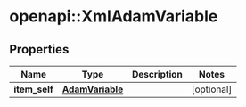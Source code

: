 # openapi::XmlAdamVariable


## Properties
Name | Type | Description | Notes
------------ | ------------- | ------------- | -------------
**item_self** | [**AdamVariable**](AdamVariable.md) |  | [optional] 


